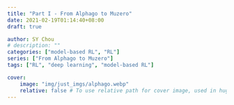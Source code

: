 ```yaml
---
title: "Part I - From Alphago to Muzero"
date: 2021-02-19T01:14:40+08:00
draft: true

author: SY Chou
# description: ""
categories: ["model-based RL", "RL"]
series: ["From Alphago to Muzero"]
tags: ["RL", "deep learning", "model-based RL"]

cover:
    image: "img/just_imgs/alphago.webp"
    relative: false # To use relative path for cover image, used in hugo Page-bundles
---
```


